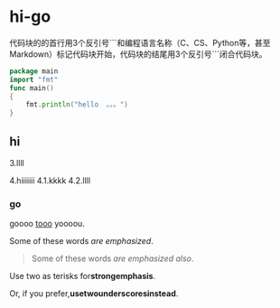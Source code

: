 # hi-go

代码块的的首行用3个反引号\```和编程语言名称（C、CS、Python等，甚至Markdown）标记代码块开始，代码块的结尾用3个反引号```闭合代码块。

```go
package main
import "fmt"
func main()
{
    fmt.println("hello  。。。")
}
```

## hi

3.llll

4.hiiiiiii
    4.1.kkkk
    4.2.llll

### go

goooo [tooo](http://www.baidu.com) yoooou.

Some of these words *are emphasized*.

>Some of these words _are emphasized also_.

Use two as terisks for**strongemphasis**.

Or, if you prefer,__usetwounderscoresinstead__.
